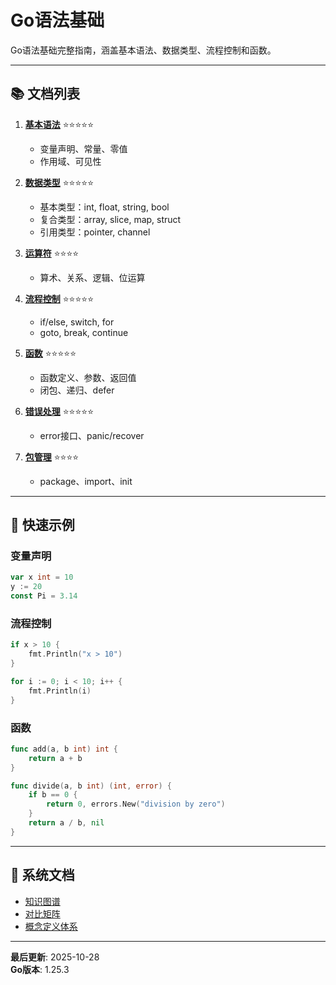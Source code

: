 ﻿# Go语法基础

Go语法基础完整指南，涵盖基本语法、数据类型、流程控制和函数。

---

## 📚 文档列表

1. **[基本语法](./01-基本语法.md)** ⭐⭐⭐⭐⭐
   - 变量声明、常量、零值
   - 作用域、可见性

2. **[数据类型](./02-数据类型.md)** ⭐⭐⭐⭐⭐
   - 基本类型：int, float, string, bool
   - 复合类型：array, slice, map, struct
   - 引用类型：pointer, channel

3. **[运算符](./03-运算符.md)** ⭐⭐⭐⭐
   - 算术、关系、逻辑、位运算

4. **[流程控制](./04-流程控制.md)** ⭐⭐⭐⭐⭐
   - if/else, switch, for
   - goto, break, continue

5. **[函数](./05-函数.md)** ⭐⭐⭐⭐⭐
   - 函数定义、参数、返回值
   - 闭包、递归、defer

6. **[错误处理](./06-错误处理.md)** ⭐⭐⭐⭐⭐
   - error接口、panic/recover

7. **[包管理](./07-包管理.md)** ⭐⭐⭐⭐
   - package、import、init

---

## 🚀 快速示例

### 变量声明

```go
var x int = 10
y := 20
const Pi = 3.14
```

### 流程控制

```go
if x > 10 {
    fmt.Println("x > 10")
}

for i := 0; i < 10; i++ {
    fmt.Println(i)
}
```

### 函数

```go
func add(a, b int) int {
    return a + b
}

func divide(a, b int) (int, error) {
    if b == 0 {
        return 0, errors.New("division by zero")
    }
    return a / b, nil
}
```

---

## 📖 系统文档

- [知识图谱](./00-知识图谱.md)
- [对比矩阵](./00-对比矩阵.md)
- [概念定义体系](./00-概念定义体系.md)

---

**最后更新**: 2025-10-28  
**Go版本**: 1.25.3
